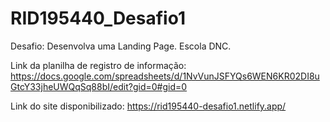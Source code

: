 # RID195440_Desafio1
Desafio: Desenvolva uma Landing Page. Escola DNC. 

Link da planilha de registro de informação:  https://docs.google.com/spreadsheets/d/1NvVunJSFYQs6WEN6KR02DI8uGtcY33jheUWQqSq88bI/edit?gid=0#gid=0

Link do site disponibilizado: https://rid195440-desafio1.netlify.app/
